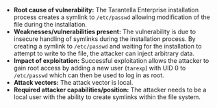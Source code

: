 - **Root cause of vulnerability:** The Tarantella Enterprise installation process creates a symlink to `/etc/passwd` allowing modification of the file during the installation.
- **Weaknesses/vulnerabilities present:** The vulnerability is due to insecure handling of symlinks during the installation process. By creating a symlink to `/etc/passwd` and waiting for the installation to attempt to write to the file, the attacker can inject arbitrary data.
- **Impact of exploitation:** Successful exploitation allows the attacker to gain root access by adding a new user (`tarexp`) with UID 0 to `/etc/passwd` which can then be used to log in as root.
- **Attack vectors:** The attack vector is local.
- **Required attacker capabilities/position:** The attacker needs to be a local user with the ability to create symlinks within the file system.